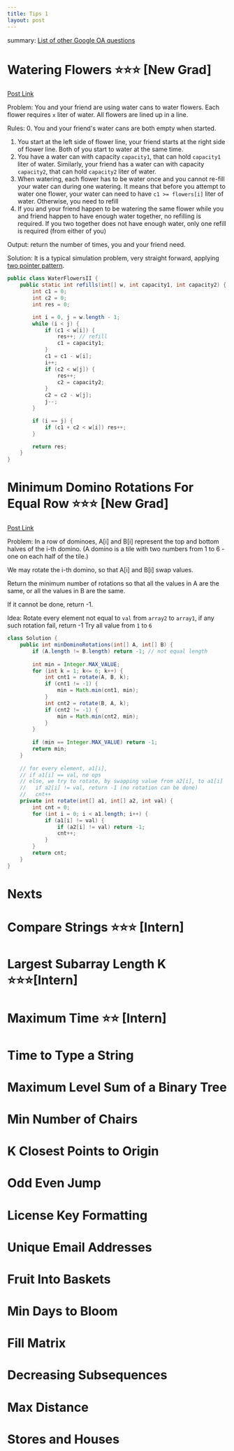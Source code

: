 ```yaml
---
title: Tips 1
layout: post
---
```


summary: [List of other Google OA questions](https://leetcode.com/discuss/interview-question/352460/Google-Online-Assessment-Questions)

# Watering Flowers ⭐⭐⭐ [New Grad]

[Post Link](https://leetcode.com/discuss/interview-question/394347/)

Problem: 
You and your friend are using water cans to water flowers. Each flower requires `x` liter of water. All flowers are lined up in a line. 

Rules:
0. You and your friend's water cans are both empty when started. 
1. You start at the left side of flower line, your friend starts at the right side of flower line. Both of you start to water at the same time. 
2. You have a water can with capacity `capacity1`, that can hold `capacity1` liter of water. Similarly, your friend has a water can with capacity `capacity2`, that can hold `capacity2` liter of water. 
3. When watering, each flower has to be water once and you cannot re-fill your water can during one watering. It means that before you attempt to water one flower, your water can need to have `c1 >= flowers[i]` liter of water. Otherwise, you need to refill
4. If you and your friend happen to be watering the same flower while you and friend happen to have enough water together, no refilling is required. If you two together does not have enough water, only one refill is required (from either of you)

Output:
return the number of times, you and your friend need. 

Solution:
It is a typical simulation problem, very straight forward, applying [two pointer pattern](https://www.educative.io/courses/grokking-the-coding-interview/xlK78P3Xl7E). 

```java
public class WaterFlowersII { 
    public static int refills(int[] w, int capacity1, int capacity2) {
        int c1 = 0;
        int c2 = 0;
        int res = 0;

        int i = 0, j = w.length - 1;
        while (i < j) {
            if (c1 < w[i]) {
                res++; // refill
                c1 = capacity1;
            }
            c1 = c1 - w[i];
            i++;
            if (c2 < w[j]) {
                res++;
                c2 = capacity2;
            }
            c2 = c2 - w[j];
            j--;
        }

        if (i == j) {
            if (c1 + c2 < w[i]) res++;
        }

        return res;
    }
}
```

# Minimum Domino Rotations For Equal Row ⭐⭐⭐ [New Grad]

[Post Link](https://leetcode.com/problems/minimum-domino-rotations-for-equal-row/)

Problem: In a row of dominoes, A[i] and B[i] represent the top and bottom halves of the i-th domino.  (A domino is a tile with two numbers from 1 to 6 - one on each half of the tile.)

We may rotate the i-th domino, so that A[i] and B[i] swap values.

Return the minimum number of rotations so that all the values in A are the same, or all the values in B are the same.

If it cannot be done, return -1.


Idea: 
Rotate every element not equal to `val` from `array2` to `array1`, if any such rotation fail, return -1
Try all value from `1` to `6`
 
```java
class Solution {
    public int minDominoRotations(int[] A, int[] B) {
        if (A.length != B.length) return -1; // not equal length
        
        int min = Integer.MAX_VALUE;
        for (int k = 1; k<= 6; k++) {
            int cnt1 = rotate(A, B, k);
            if (cnt1 != -1) {
                min = Math.min(cnt1, min);
            }
            int cnt2 = rotate(B, A, k);
            if (cnt2 != -1) {
                min = Math.min(cnt2, min);
            }
        }
    
        if (min == Integer.MAX_VALUE) return -1;
        return min;
    }
    
    // for every element, a1[i], 
    // if a1[i] == val, no ops
    // else, we try to rotate, by swapping value from a2[i], to a1[i]
    //   if a2[i] != val, return -1 (no rotation can be done)
    //   cnt++
    private int rotate(int[] a1, int[] a2, int val) {
        int cnt = 0;
        for (int i = 0; i < a1.length; i++) {
            if (a1[i] != val) {
                if (a2[i] != val) return -1; 
                cnt++;
            }
        }
        return cnt;
    }
}
```
# Nexts 

# Compare Strings ⭐⭐⭐ [Intern]
# Largest Subarray Length K ⭐⭐⭐[Intern]
# Maximum Time ⭐⭐ [Intern]

# Time to Type a String
# Maximum Level Sum of a Binary Tree
# Min Number of Chairs
# K Closest Points to Origin
# Odd Even Jump
# License Key Formatting
# Unique Email Addresses
# Fruit Into Baskets
# Min Days to Bloom
# Fill Matrix
# Decreasing Subsequences
# Max Distance
# Stores and Houses